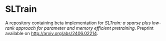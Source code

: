 # SLTrain
A repository containing beta implementation for *SLTrain: a sparse plus low-rank approach for parameter and memory efficient pretraining*. Preprint available on http://arxiv.org/abs/2406.02214.
